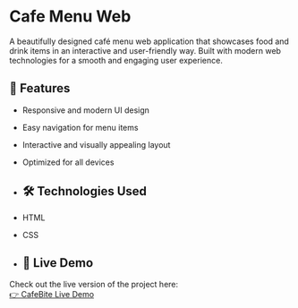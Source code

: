 # Cafe Menu Web

A beautifully designed café menu web application that showcases food and drink items in an interactive and user-friendly way. Built with modern web technologies for a smooth and engaging user experience.

## 📌 Features
- Responsive and modern UI design  
- Easy navigation for menu items  
- Interactive and visually appealing layout  
- Optimized for all devices

- ## 🛠️ Technologies Used
- HTML  
- CSS  

- ## 🚀 Live Demo  
Check out the live version of the project here:  
[👉 CafeBite Live Demo](https://cafebite.netlify.app/)
